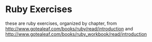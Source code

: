 # Ruby Exercises
these are ruby exercises, organized by chapter, from
http://www.gotealeaf.com/books/ruby/read/introduction and
http://www.gotealeaf.com/books/ruby_workbook/read/introduction
